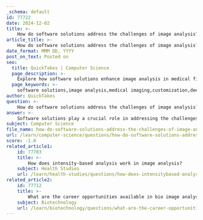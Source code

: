```yaml
---
_schema: default
id: 77722
date: 2024-12-02
title: >-
    How do software solutions address the challenges of image analysis?
article_title: >-
    How do software solutions address the challenges of image analysis?
date_format: MMM DD, YYYY
post_on_text: Posted on
seo:
  title: QuickTakes | Computer Science
  page_description: >-
    Explore how software solutions enhance image analysis in medical fields through customization, handling large datasets, quantification of data, open-source resources, AI integration, and automation.
  page_keywords: >-
    software solutions,image analysis,medical imaging,customization,deep learning,quantification,open-source tools,AI integration,automated decision-making,class imbalance
author: QuickTakes
question: >-
    How do software solutions address the challenges of image analysis?
answer: >-
    Software solutions play a crucial role in addressing the challenges of image analysis, particularly in the medical field. Here are several ways in which these solutions tackle various issues:\n\n1. **Customization and Flexibility**: Many software solutions, such as those developed by ScienceSoft, are tailored to meet specific industry needs. Custom image analysis software can process and interpret visual data more accurately and efficiently, which is essential in fields like healthcare where precision is critical.\n\n2. **Handling Large Datasets**: The availability of large volumes of medical images has accelerated the development of applications that utilize core computer vision tasks, such as classification and segmentation. Software solutions that incorporate deep learning methods have proven superior in managing these large datasets, enabling more effective cancer detection and MRI segmentation.\n\n3. **Quantification of Image Data**: Effective image analysis software quantifies image segments by associating them with diagnostic information, such as size, texture, and morphology. This quantification is vital for building reliable medical image analysis solutions, allowing for better diagnostic accuracy.\n\n4. **Open-Source Tools**: Platforms like ImageJ provide open-source solutions that are supported by active user and developer communities. These tools offer plugins and functionalities that address various user needs, including visualization, segmentation, and tracking, thus enhancing the overall image analysis process.\n\n5. **AI and Machine Learning Integration**: The integration of AI technologies, such as convolutional neural networks and generative adversarial networks (GANs), has significantly improved the accuracy and efficiency of image analysis. For instance, GANs can generate realistic medical images for training diagnostic models, which helps in overcoming the challenges of obtaining large, diverse datasets.\n\n6. **Automated Decision-Making**: Software solutions in machine vision automate the process of image acquisition and analysis, leading to reliable decision-making based on the analyzed data. This automation reduces the subjective nature of traditional methods and enhances the consistency of results.\n\n7. **Addressing Class Imbalance**: Recent advancements in software solutions have introduced methods to tackle class imbalance in image analysis, which is a common challenge in medical imaging. Techniques such as regularized ensemble frameworks and imbalanced reward signals in reinforcement learning models have been developed to improve classification tasks.\n\nIn summary, software solutions for image analysis address challenges by providing customizable, efficient, and automated tools that leverage advanced technologies like AI and machine learning. These innovations not only enhance the accuracy of image interpretation but also streamline workflows in various applications, particularly in healthcare.
subject: Computer Science
file_name: how-do-software-solutions-address-the-challenges-of-image-analysis.md
url: /learn/computer-science/questions/how-do-software-solutions-address-the-challenges-of-image-analysis
score: -1.0
related_article1:
    id: 77703
    title: >-
        How does intensity-based analysis work in image analysis?
    subject: Health Studies
    url: /learn/health-studies/questions/how-does-intensitybased-analysis-work-in-image-analysis
related_article2:
    id: 77712
    title: >-
        What are the career opportunities available in bio image analysis?
    subject: Biotechnology
    url: /learn/biotechnology/questions/what-are-the-career-opportunities-available-in-bio-image-analysis
---
```


&nbsp;